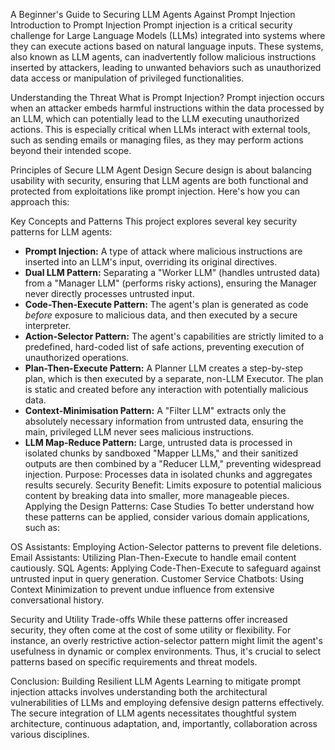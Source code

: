 A Beginner's Guide to Securing LLM Agents Against Prompt Injection
Introduction to Prompt Injection
Prompt injection is a critical security challenge for Large Language Models (LLMs) integrated into systems where they can execute actions based on natural language inputs. These systems, also known as LLM agents, can inadvertently follow malicious instructions inserted by attackers, leading to unwanted behaviors such as unauthorized data access or manipulation of privileged functionalities.

Understanding the Threat
What is Prompt Injection?
Prompt injection occurs when an attacker embeds harmful instructions within the data processed by an LLM, which can potentially lead to the LLM executing unauthorized actions. This is especially critical when LLMs interact with external tools, such as sending emails or managing files, as they may perform actions beyond their intended scope.

Principles of Secure LLM Agent Design
Secure design is about balancing usability with security, ensuring that LLM agents are both functional and protected from exploitations like prompt injection. Here's how you can approach this:

Key Concepts and Patterns
This project explores several key security patterns for LLM agents:

*   **Prompt Injection:** A type of attack where malicious instructions are inserted into an LLM's input, overriding its original directives.
*   **Dual LLM Pattern:** Separating a "Worker LLM" (handles untrusted data) from a "Manager LLM" (performs risky actions), ensuring the Manager never directly processes untrusted input.
*   **Code-Then-Execute Pattern:** The agent's plan is generated as code *before* exposure to malicious data, and then executed by a secure interpreter.
*   **Action-Selector Pattern:** The agent's capabilities are strictly limited to a predefined, hard-coded list of safe actions, preventing execution of unauthorized operations.
*   **Plan-Then-Execute Pattern:** A Planner LLM creates a step-by-step plan, which is then executed by a separate, non-LLM Executor. The plan is static and created before any interaction with potentially malicious data.
*   **Context-Minimisation Pattern:** A "Filter LLM" extracts only the absolutely necessary information from untrusted data, ensuring the main, privileged LLM never sees malicious instructions.
*   **LLM Map-Reduce Pattern:** Large, untrusted data is processed in isolated chunks by sandboxed "Mapper LLMs," and their sanitized outputs are then combined by a "Reducer LLM," preventing widespread injection.
Purpose: Processes data in isolated chunks and aggregates results securely.
Security Benefit: Limits exposure to potential malicious content by breaking data into smaller, more manageable pieces.
Applying the Design Patterns: Case Studies
To better understand how these patterns can be applied, consider various domain applications, such as:

OS Assistants: Employing Action-Selector patterns to prevent file deletions.
Email Assistants: Utilizing Plan-Then-Execute to handle email content cautiously.
SQL Agents: Applying Code-Then-Execute to safeguard against untrusted input in query generation.
Customer Service Chatbots: Using Context Minimization to prevent undue influence from extensive conversational history.

Security and Utility Trade-offs
While these patterns offer increased security, they often come at the cost of some utility or flexibility. For instance, an overly restrictive action-selector pattern might limit the agent's usefulness in dynamic or complex environments. Thus, it's crucial to select patterns based on specific requirements and threat models.

Conclusion: Building Resilient LLM Agents
Learning to mitigate prompt injection attacks involves understanding both the architectural vulnerabilities of LLMs and employing defensive design patterns effectively. The secure integration of LLM agents necessitates thoughtful system architecture, continuous adaptation, and, importantly, collaboration across various disciplines.


